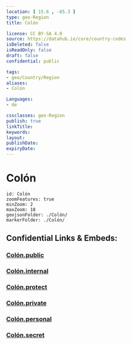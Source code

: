 ```yaml
---
location: [ 15.6 , -85.3 ] 
type: geo-Region
title: Colón

license: CC BY-SA 4.0
source: https://datahub.io/core/country-codes
isDeleted: false
isReadOnly: false
draft: false
confidential: public

tags:
- geo/Country/Region
aliases:
- Colón

Languages:
- de

cssclasses: geo-Region
publish: true
linkTitle: 
keywords: 
layout: 
publishDate: 
expiryDate: 
---
```


# Colón

```leaflet
id: Colón
zoomFeatures: true 
minZoom: 2 
maxZoom: 18
geojsonFolder: ./Colón/
markerFolder: ./Colón/
```


## Confidential Links & Embeds: 

### [Colón.public](/_public/\Earth\Continent\America~Central\Honduras\departments~HondurasColón.public.md) 

### [Colón.internal](/_internal/\Earth\Continent\America~Central\Honduras\departments~HondurasColón.internal.md) 

### [Colón.protect](/_protect/\Earth\Continent\America~Central\Honduras\departments~HondurasColón.protect.md) 

### [Colón.private](/_private/\Earth\Continent\America~Central\Honduras\departments~HondurasColón.private.md) 

### [Colón.personal](/_personal/\Earth\Continent\America~Central\Honduras\departments~HondurasColón.personal.md) 

### [Colón.secret](/_secret/\Earth\Continent\America~Central\Honduras\departments~HondurasColón.secret.md)

